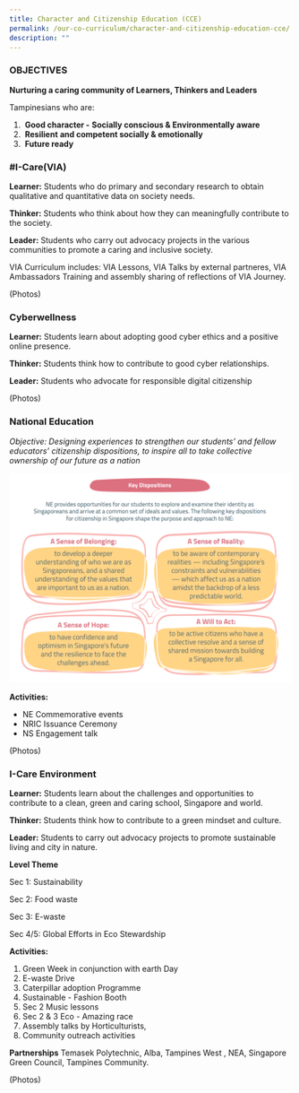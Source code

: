 ```yaml
---
title: Character and Citizenship Education (CCE)
permalink: /our-co-curriculum/character-and-citizenship-education-cce/
description: ""
---
```

### OBJECTIVES

**Nurturing a caring community of Learners, Thinkers and Leaders**

Tampinesians who are:

1.  &nbsp;**Good character -**&nbsp;**Socially conscious &amp; Environmentally aware**&nbsp;
2.  &nbsp;**Resilient**&nbsp;**and competent socially &amp; emotionally**
3.  &nbsp;**Future ready**

###  #I-Care(VIA)

**Learner:**&nbsp;Students who do primary and secondary research to obtain qualitative and quantitative data on society needs.

**Thinker:**&nbsp;Students who think about how they can meaningfully contribute to the society.

**Leader:**&nbsp;Students who carry out advocacy projects in the various communities to promote a caring and inclusive society.

VIA Curriculum includes: VIA Lessons, VIA Talks by external partneres, VIA Ambassadors Training and assembly sharing of reflections of VIA Journey.

(Photos) 

### Cyberwellness

**Learner:**&nbsp;Students learn about adopting good cyber ethics and a positive online presence.

**Thinker:**&nbsp;Students think how to contribute to good cyber relationships.

**Leader:**&nbsp;Students&nbsp;who advocate for responsible digital citizenship

(Photos) 

### National Education

*Objective: Designing experiences to strengthen our students’ and fellow educators’&nbsp;citizenship dispositions,&nbsp;to inspire all to take collective ownership of our future as a nation*

![](/images/ne%20key%20dispositions.png)


**Activities:**

- NE Commemorative events
- NRIC Issuance Ceremony
- NS Engagement talk

(Photos) 

### I-Care Environment

**Learner:** Students learn about the challenges and opportunities to contribute to a clean, green and caring school, Singapore and world.

**Thinker:** Students think how to contribute to a green mindset and culture.

**Leader:** Students to carry out advocacy projects to promote sustainable living and city in nature.

**Level Theme**

Sec 1: Sustainability

Sec 2: Food waste

Sec 3: E-waste

Sec 4/5: Global Efforts in Eco Stewardship

**Activities:**

1. Green Week in conjunction with earth Day
2. E-waste Drive
3. Caterpillar adoption Programme
4. Sustainable - Fashion Booth
5. Sec 2 Music lessons
6. Sec 2 & 3 Eco - Amazing race
7. Assembly talks by Horticulturists,
8. Community outreach activities

**Partnerships**
Temasek Polytechnic, Alba, Tampines West , NEA, Singapore Green Council, Tampines Community.

(Photos)